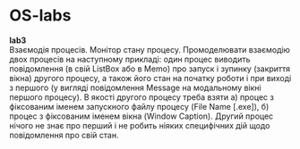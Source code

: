 # OS-labs

<strong>lab3</strong><br>
Взаємодія процесів. Монітор стану процесу. Промоделювати взаємодію двох процесів на наступному прикладі: один процес виводить повідомлення (в свій ListBox або в Memo) про запуск і зупинку (закриття вікна) другого процесу, а також його стан на початку роботи і при виході з першого (у вигляді повідомлення Message на модальному вікні першого процесу). В якості другого процесу треба взяти а) процес з фіксованим іменем запускного файлу процесу (File Name [.exe]), б) процес з фіксованим іменем вікна (Window Caption). Другий процес нічого не знає про перший і не робить ніяких специфічних дій щодо повідомлення про свій стан.
